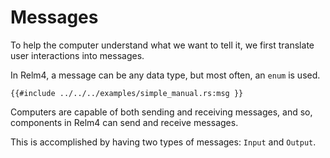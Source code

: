 # Messages 

To help the computer understand what we want to tell it, we first translate user interactions into messages.

In Relm4, a message can be any data type, but most often, an `enum` is used. 

```rust,no_run,noplayground
{{#include ../../../examples/simple_manual.rs:msg }}
```

<!-- TODO: Move this into a new chapter -->

Computers are capable of both sending and receiving messages, and so, components in Relm4 can send and receive messages.

This is accomplished by having two types of messages: `Input` and `Output`.